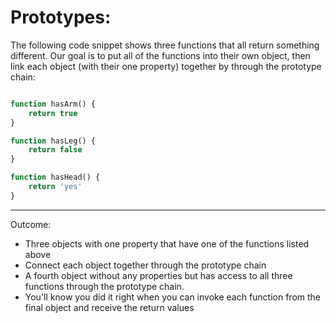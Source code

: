 # Prototypes:

The following code snippet shows three functions that all return something different. Our goal is to put all of the functions into their own object, then link each object (with their one property) together by through the prototype chain:


```sql

function hasArm() {
    return true
}

function hasLeg() {
    return false
}

function hasHead() {
    return 'yes'
}

```

---

Outcome:

- Three objects with one property that have one of the functions listed above
- Connect each object together through the prototype chain
- A fourth object without any properties but has access to all three functions through the prototype chain.
- You'll know you did it right when you can invoke each function from the final object and receive the return values